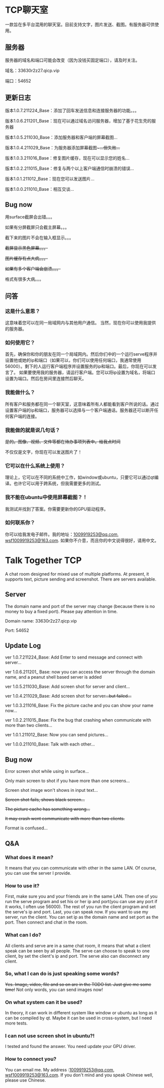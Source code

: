# TCP聊天室

一款旨在多平台混用的聊天室。目前支持文字，图片发送、截图。有服务器可供使用。

## 服务器

服务器的域名和端口可能会改变（因为没钱买固定端口），请及时关注。

域名：33630r2z27.qicp.vip

端口：54652

## 更新日志

版本1.0.7.211224_Base：添加了回车发送信息和连接服务器的功能。。。

版本1.0.6.211201_Base：现在可以通过域名访问服务器，增加了基于花生壳的服务器

版本1.0.5.211030_Base：添加服务器和客户端的屏幕截图...

版本1.0.4.211029_Base：为服务器添加屏幕截图~~~…但失败...~~

版本1.0.3.211016_Base：修复图片缓存，现在可以显示您的姓名...

版本1.0.2.211015_Base：修复与两个以上客户端通信时崩溃的错误...

版本1.0.1.211012_Base：现在您可以发送图片...

版本1.0.0.211010_Base：相互交谈...

## Bug now

用surface截屏会出错。。。

如果有分屏截屏只会截主屏幕。。。

截下来的图片不会在输入框显示。。。

~~截屏显示黑色屏幕。。。~~

~~图片缓存有点大病。。。~~

~~如果有多个客户端会崩溃。。。~~

格式有很多大病。。。

 ## 问答 

 ### 这是什么意思？ 

 这意味着您可以在同一局域网内与其他用户通信。 当然，现在你可以使用我提供的服务器。

 ### 如何使用它？ 

 首先，确保你和你的朋友在同一个局域网内。然后你们中的一个运行serve程序并设置他或她的ip和端口（如果可以，你们可以使用任何端口，我通常使用56000）。剩下的人运行客户端程序并设置服务的ip和端口。最后，你现在可以发言了。 
 如果要使用我的服务器，请运行客户端。您可以将ip设置为域名，将端口设置为端口。然后在房间里连接然后聊天。

 ### 我能做什么？ 

 所有客户和服务都在同一个聊天室，这意味着所有人都能看到客户所说的话。通过设置客户端的ip和端口，服务器可以选择与一个客户端通话。服务器还可以断开任何客户端的连接。 

 ### 我能做的就是说几句话？ 

 ~~是的。图像、视频、文件等都在待办事项列表中。给我点时间~~ 

 不仅仅是文字，你现在可以发送图片了！ 

 ### 它可以在什么系统上使用？ 

 理论上，它可以在不同的系统中工作，如window或ubuntu，只要它可以通过qt编译。也许它可以用于跨系统，但我需要更多的测试。 

 ### 我不能在ubuntu中使用屏幕截图？！ 

 我测试并找到了答案。你需要更新你的GPU驱动程序。 

 ### 如何联系你？ 

 你可以给我发电子邮件。我的地址：1009919253@qq.com, wsf1009919253@163.com. 如果你不介意，而且你的中文说得很好，请用中文。 

# Talk Together TCP

 A chat room designed for mixed use of multiple platforms. At present, it supports text, picture sending and screenshot. There are servers available. 

## Server

The domain name and port of the server may change (because there is no money to buy a fixed port). Please pay attention in time.

Domain name: 33630r2z27.qicp.vip

Port: 54652

## Update Log

ver 1.0.7.211224_Base: Add Enter to send message and connect with server...

ver 1.0.6.211201_ Base: now you can access the server through the domain name, and a peanut shell based server is added

ver 1.0.5.211030_Base: Add screen shot for server and client...

ver 1.0.4.211029_Base: Add screen shot for server~~...but failed...~~

ver 1.0.3.211016_Base: Fix the picture cache and you can show your name now...

ver 1.0.2.211015_Base: Fix the bug that crashing when communicate with more than two clients...

ver 1.0.1.211012_Base: Now you can send pictures...

ver 1.0.0.211010_Base: Talk with each other...

## Bug now

Error screen shot while using in surface...

Only main screen to shot if you have more than one screens...

Screen shot image won't shows in input text...

~~Screen shot fails, shows black screen...~~

~~The picture cache has something wrong...~~

~~It may crash went communicate with more than two clients.~~

Format is confused...

## Q&A

### What does it mean?

It means that you can communicate with other in the same LAN. Of course, you can use the server I provide.

### How to use it?

First, make sure you and your friends are in the same LAN. Then one of you run the serve program and set his or her ip and port(you can use any port if it works, I often use 56000). The rest of you run the client program and set the serve's ip and port. Last, you can speak now.
If you want to use my server, run the client. You can set ip as the domain name and set port as the port. Then connect and chat in the room.

### What can I do?

All clients and serve are in a same chat room, it means that what a client speak can be seen by all people. The serve can choose to speak to one client, by set the client's ip and port. The serve also can disconnect any client.

### So, what I can do is just speaking some words?

~~Yes. Image, video, file and so on are in the TODO list. Just give me some time!~~
Not only words, you can send images now!

### On what system can it be used?

In theory, it can work in different system like window or ubuntu as long as it can be compiled by qt. Maybe it can be used in cross-system, but I need more tests.

### I can not use screen shot in ubuntu?!

I tested and found the answer. You need update your GPU driver.

### How to connect you?

You can email me. My address :1009919253@qq.com, wsf1009919253@163.com. If you don't mind and you speak Chinese well, please use Chinese.


